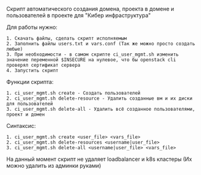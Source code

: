 Скрипт автоматического создания домена, проекта в домене и пользователей в проекте для "Кибер инфраструктура"

Для работы нужно: 

    1. Скачать файлы, сделать скрипт исполняемым
    2. Заполнить файлы users.txt и vars.conf (Так же можно просто создать любые)
    3. При необходимости - в самом скрипте ci_user_mgmt.sh изменить значение переменной $INSECURE на нулевое, что бы openstack cli проверял сертификат сервера
    4. Запустить скрипт

Функции скрипта:

    1. ci_user_mgmt.sh create - Создать пользователей
    2. ci_user_mgmt.sh delete-resource - Удалить созданные вм и их диски для пользователей
    3. ci_user_mgmt.sh delete-all - Удалить всё созданное пользователями, проект и домен 


Синтаксис:

    1. ci_user_mgmt.sh create <user_file> <vars_file>
    2. ci_user_mgmt.sh delete-resources <username|user_file>
    3. ci_user_mgmt.sh delete-all <username|user_file> <vars_file>
    
На данный момент скрипт не удаляет loadbalancer и k8s кластеры (Их можно удалить из админки руками)

